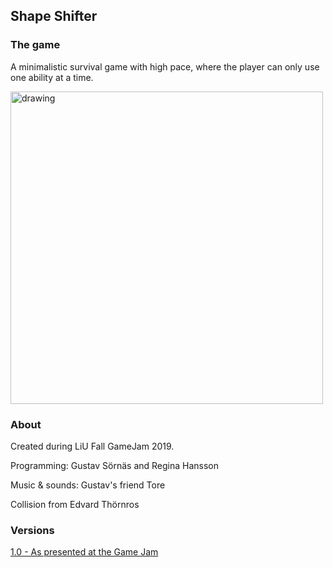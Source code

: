 ## Shape Shifter

### The game

A minimalistic survival game with high pace, where the player can only use one ability at a time.

<img src="https://github.com/reggosaurus-reg/ShapeShifter/blob/master/screenshots/screenshot_infopage.png" 
alt="drawing" width="500"/>

### About

Created during LiU Fall GameJam 2019.

Programming: Gustav Sörnäs and Regina Hansson  

Music & sounds: Gustav's friend Tore

Collision from Edvard Thörnros

### Versions

[1.0 - As presented at the Game Jam](https://github.com/reggosaurus-reg/ShapeShifter/releases/tag/v1.0 "GameJam version")






